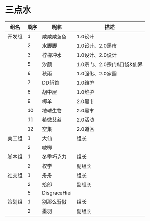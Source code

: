 # 三点水

组名  | 顺序   | 昵称 | 描述 |  
-- | --   | -- | -- | 
| 开发组 | 1  |  咸咸咸鱼鱼 | 1.0设计
|  | 2  | 水脚脚 | 1.0设计、2.0黑市
|  | 3  | 柠檬冲水 | 1.0设计、2.0设计
|  | 5  |  汐颜 | 1.0宗门、2.0宗门&口袋&仙界
|  | 6  |  秋雨 | 1.0强化、2.0家园
|  | 7  |  DD斩首 | 1.0维护
|  | 8  |  胡中屋 | 1.0维护
|  | 9  |  椰羊 | 2.0黑市
|  | 10  |  地球生物 | 2.0黑市
|  | 11  |  希微艾丝 | 2.0活动
|  | 12  |  空集 | 2.0道侣
| 美工组  | 1  |  大仙 | 组长
|  | 2  |  啵唧 | 
| 脚本组 | 1  |  冬季巧克力 | 组长
|  | 2  |  权学 | 副组长
| 社交组 | 1  | 舟舟   | 组长
|  | 2  | 拾郎   | 副组长
|  | 5  | DisgraceHiei |
| 策划组 | 1  | 别那么骄傲 | 组长
|  | 2  | 墨羽 |  副组长